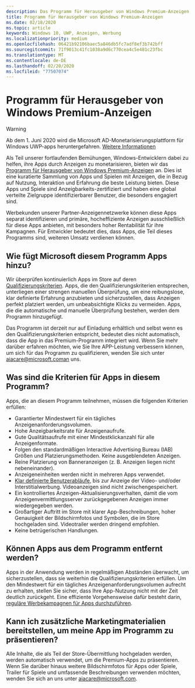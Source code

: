 ```yaml
---
description: Das Programm für Herausgeber von Windows Premium-Anzeigen besteht aus einer Sammlung von-Apps mit Anzeigenunterstützung, auf die Partner-Anzeigennetzwerke mit Premium, hocheffizienten Anzeigen abzielen. Apps, die an diesem Programm teilnehmen, sind erstklassig in Bezug auf die Nutzung, das Engagement und die Erfahrung.
title: Programm für Herausgeber von Windows Premium-Anzeigen
ms.date: 02/18/2020
ms.topic: article
keywords: Windows 10, UWP, Anzeigen, Werbung
ms.localizationpriority: medium
ms.openlocfilehash: 06421b92106baec5a846db5fc7adf8ef3b742bff
ms.sourcegitcommit: 71f9013c41fc1038a9d6c770cea4c5e481c23fbc
ms.translationtype: MT
ms.contentlocale: de-DE
ms.lasthandoff: 02/20/2020
ms.locfileid: "77507074"
---
```

# <a name="windows-premium-ads-publishers-program"></a>Programm für Herausgeber von Windows Premium-Anzeigen

>[!WARNING]
> Ab dem 1. Juni 2020 wird die Microsoft AD-Monetarisierungsplattform für Windows UWP-apps heruntergefahren. [Weitere Informationen](https://social.msdn.microsoft.com/Forums/windowsapps/en-US/db8d44cb-1381-47f7-94d3-c6ded3fea36f/microsoft-ad-monetization-platform-shutting-down-june-1st?forum=aiamgr)

Als Teil unserer fortlaufenden Bemühungen, Windows-Entwicklern dabei zu helfen, ihre Apps durch Anzeigen zu monetarisieren, bieten wir das [Programm für Herausgeber von Windows Premium-Anzeigen](https://www.windowspremiumapps.com) an. Dies ist eine kuratierte Sammlung von Apps und Spielen mit Anzeigen, die in Bezug auf Nutzung, Interaktion und Erfahrung die beste Leistung bieten. Diese Apps und Spiele sind Anzeigbarkeits-zertifiziert und haben eine global verteilte Zielgruppe identifizierbarer Benutzer, die besonders engagiert sind.

Werbekunden unserer Partner-Anzeigennetzwerke können diese Apps separat identifizieren und primäre, hocheffiziente Anzeigen ausschließlich für diese Apps anbieten, mit besonders hoher Rentabilität für ihre Kampagnen. Für Entwickler bedeutet dies, dass Apps, die Teil dieses Programms sind, weiteren Umsatz verdienen können.

## <a name="how-does-microsoft-add-apps-to-this-program"></a>Wie fügt Microsoft diesem Programm Apps hinzu? 

Wir überprüfen kontinuierlich Apps im Store auf deren [Qualifizierungskriterien](#what-are-the-criteria-for-apps-in-the-program). Apps, die den Qualifizierungskriterien entsprechen, unterliegen einer strengen manuellen Überprüfung, um eine reibungslose, klar definierte Erfahrung anzubieten und sicherzustellen, dass Anzeigen perfekt platziert werden, um unbeabsichtigte Klicks zu vermeiden. Apps, die die automatische und manuelle Überprüfung bestehen, werden dem Programm hinzugefügt.

Das Programm ist derzeit nur auf Einladung erhältlich und selbst wenn es den Qualifizierungskriterien entspricht, bedeutet dies nicht automatisch, dass die App in das Premium-Programm integriert wird. Wenn Sie mehr darüber erfahren möchten, wie Sie Ihre APP-Leistung verbessern können, um sich für das Programm zu qualifizieren, wenden Sie sich unter aiacare@microsoft.coman uns.

## <a name="what-are-the-criteria-for-apps-in-the-program"></a>Was sind die Kriterien für Apps in diesem Programm?

Apps, die an diesem Programm teilnehmen, müssen die folgenden Kriterien erfüllen:

* Garantierter Mindestwert für ein tägliches Anzeigenanforderungsvolumen. 
* Hohe Anzeigbarkeitsrate für Anzeigenaufrufe. 
* Gute Qualitätsaufrufe mit einer Mindestklickanzahl für alle Anzeigenformate. 
* Folgen den standardmäßigen Interactive Advertising Bureau (IAB) Größen und Platzierungsmethoden. Keine ausgeblendeten Anzeigen.
* Reine Platzierung von Banneranzeigen (z. B. Anzeigen liegen nicht nebeneinander).
* Anzeigeneinheiten werden nicht in mehreren Apps verwendet.
* [Klar definierte Benutzerabläufe](https://blogs.windows.com/buildingapps/2017/08/31/best-practices-using-video-ads-windows-apps/), bis zur Anzeige der Video- und/oder Interstitialwerbung. Videoanzeigen sind nicht zwischengespeichert. 
* Ein kontrolliertes Anzeigen-Aktualisierungsverhalten, damit die vom Anzeigenvermittlungsserver zurückgegebenen Anzeigen immer wiedergegeben werden.
* Großartiger Auftritt im Store mit klarer App-Beschreibungen, hoher Genauigkeit der Bildschirmfotos und Symbolen, die im Store hochgeladen sind. Videotrailer werden dringend empfohlen.
* Keine betrügerischen Handlungen.

## <a name="can-apps-get-removed-from-the-program"></a>Können Apps aus dem Programm entfernt werden?

Apps in der Anwendung werden in regelmäßigen Abständen überwacht, um sicherzustellen, dass sie weiterhin die Qualifizierungskriterien erfüllen. Um den Mindestwert für ein tägliches Anzeigenanforderungsvolumen aufrecht zu erhalten, stellen Sie sicher, dass Ihre App-Nutzung nicht mit der Zeit deutlich zurückgeht. Eine effiziente Vorgehensweise dafür besteht darin, [reguläre Werbekampagnen für Apps durchzuführen](https://developer.microsoft.com/store/promote-your-apps).

## <a name="can-i-provide-additional-marketing-material-to-showcase-my-app-in-the-program"></a>Kann ich zusätzliche Marketingmaterialien bereitstellen, um meine App im Programm zu präsentieren? 

Alle Inhalte, die als Teil der Store-Übermittlung hochgeladen werden, werden automatisch verwendet, um die Premium-Apps zu präsentieren. Wenn Sie darüber hinaus weitere Bildschirmfotos für Apps oder Spiele, Trailer für Spiele und umfassende Beschreibungen verwenden möchten, wenden Sie sich an uns unter aiacare@microsoft.com.
